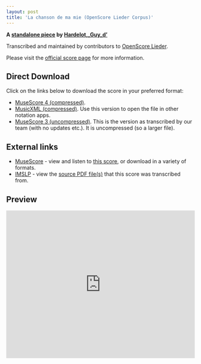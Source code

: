 ```yaml
---
layout: post
title: 'La chanson de ma mie (OpenScore Lieder Corpus)'
---
```


__A [standalone piece](https://fourscoreandmore.org/openscore/lieder/Hardelot%2C_Guy_d%E2%80%99/_/) by [Hardelot,_Guy_d’](https://fourscoreandmore.org/openscore/lieder/Hardelot%2C_Guy_d%E2%80%99)__

Transcribed and maintained by contributors to [OpenScore Lieder].

Please visit the [official score page] for more information.

[official score page]: https://musescore.com/openscore-lieder-corpus/scores/6628030
[OpenScore Lieder]: https://musescore.com/openscore-lieder-corpus

## Direct Download

Click on the links below to download the score in your preferred format:
- [MuseScore 4 (compressed)](https://fourscoreandmore.org/openscore/lieder/Hardelot%2C_Guy_d%E2%80%99/_/La_chanson_de_ma_mie.mscz).
- [MusicXML (compressed)](https://fourscoreandmore.org/openscore/lieder/Hardelot%2C_Guy_d%E2%80%99/_/La_chanson_de_ma_mie.mxl). Use this version to open the file in other notation apps.
- [MuseScore 3 (uncompressed)](https://raw.githubusercontent.com/OpenScore/Lieder/refs/heads/main/scores/Hardelot%2C_Guy_d%E2%80%99/_/La_chanson_de_ma_mie/lc6628030.mscx). This is the version as transcribed by our team (with no updates etc.). It is uncompressed (so a larger file).

## External links

- [MuseScore] - view and listen to [this score][MuseScore], or download in a variety of formats.
- [IMSLP] - view the [source PDF file(s)][IMSLP] that this score was transcribed from.

[MuseScore]: https://musescore.com/score/6628030
[IMSLP]: https://imslp.org/wiki/Special:ReverseLookup/617446

## Preview

<iframe width="100%" height="394" src="https://musescore.com/openscore-lieder-corpus/scores/6628030/embed" frameborder="0" allowfullscreen allow="autoplay; fullscreen"></iframe>
